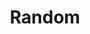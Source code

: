 ---
title: Random
description: From rants to diaries, this category captures all things random and casual
image: rant.jpg

# Badge style
style:
    background: "#FF0063"
    color: "#fff"
---